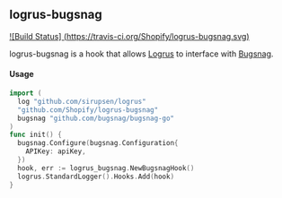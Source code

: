 ## logrus-bugsnag

[![Build Status]
(https://travis-ci.org/Shopify/logrus-bugsnag.svg)](https://travis-ci.org/Shopify/logrus-bugsnag)

logrus-bugsnag is a hook that allows [Logrus](https://github.com/sirupsen/logrus) to interface with [Bugsnag](https://bugsnag.com).

#### Usage

```go
import (
  log "github.com/sirupsen/logrus"
  "github.com/Shopify/logrus-bugsnag"
  bugsnag "github.com/bugsnag/bugsnag-go"
)
func init() {
  bugsnag.Configure(bugsnag.Configuration{
    APIKey: apiKey,
  })
  hook, err := logrus_bugsnag.NewBugsnagHook()
  logrus.StandardLogger().Hooks.Add(hook)
}
```

